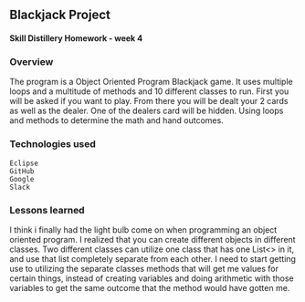 ## Blackjack Project
#### Skill Distillery Homework - week 4

### Overview
The program is a Object Oriented Program Blackjack game. It uses multiple loops and a multitude of methods and 10 different classes to run. First you will be asked if you want to play. From there you will be dealt your 2 cards as well as the dealer. One of the dealers card will be hidden. Using loops and methods to determine the math and hand outcomes.

### Technologies used
	Eclipse
	GitHub
	Google
	Slack
	

### Lessons learned
I think i finally had the light bulb come on when programming an object oriented program. I realized that you can create different objects in different classes. Two different classes can utilize one class that has one List<> in it, and use that list completely separate from each other. I need to start getting use to utilizing the separate classes methods that will get me values for certain things, instead of creating variables and doing arithmetic with those variables to get the same outcome that the method would have gotten me.